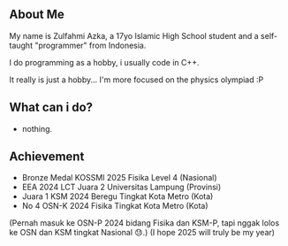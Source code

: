 ## About Me

My name is Zulfahmi Azka, a 17yo Islamic High School student and a self-taught "programmer" from Indonesia.

I do programming as a hobby, i usually code in C++.

It really is just a hobby... I'm more focused on the physics olympiad :P

## What can i do?
- nothing.

## Achievement
- Bronze Medal KOSSMI 2025 Fisika Level 4 (Nasional)
- EEA 2024 LCT Juara 2 Universitas Lampung (Provinsi)
- Juara 1 KSM 2024 Beregu Tingkat Kota Metro (Kota)
- No 4 OSN-K 2024 Fisika Tingkat Kota Metro (Kota)

(Pernah masuk ke OSN-P 2024 bidang Fisika dan KSM-P, tapi nggak lolos ke OSN dan KSM tingkat Nasional 😓.)
(I hope 2025 will truly be my year)
